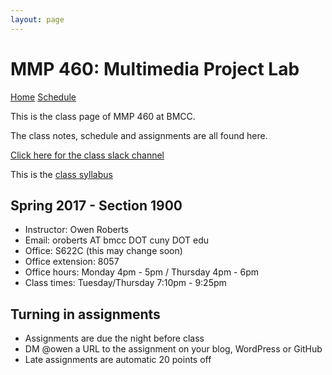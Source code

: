 ```yaml
---
layout: page
---
```

# MMP 460: Multimedia Project Lab

[Home]({{site.github.url}}/) [Schedule]({{site.github.url}}/schedule.html)

This is the class page of MMP 460 at BMCC.

The class notes, schedule and assignments are all found here.

<a href="https://mmp460spring2017.slack.com/" target="blank">Click here for the class slack channel</a>

This is the <a href="https://docs.google.com/document/d/13aivxlj8d2MCoXdHxW_J4npTwqMJnzprPz7pzZYB168/" target="blank">class syllabus</a>

## Spring 2017 - Section 1900

- Instructor: Owen Roberts
- Email: oroberts AT bmcc DOT cuny  DOT edu
- Office: S622C (this may change soon)
- Office extension: 8057
- Office hours: Monday 4pm - 5pm / Thursday 4pm - 6pm
- Class times: Tuesday/Thursday 7:10pm - 9:25pm

## Turning in assignments

- Assignments are due the night before class
- DM @owen a URL to the assignment on your blog, WordPress or GitHub
- Late assignments are automatic 20 points off



